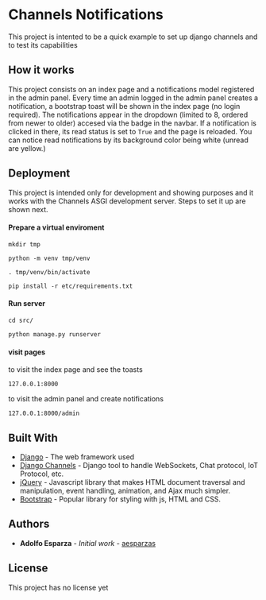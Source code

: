 # Channels Notifications

This project is intented to be a quick example to set up django channels and to test its capabilities

## How it works

This project consists on an index page and a notifications model registered in the admin panel.
Every time an admin logged in the admin panel creates a notification, a bootstrap toast will be 
shown in the index page (no login required).
The notifications appear in the dropdown (limited to 8, ordered from newer to older) accesed via
the badge in the navbar. If a notification is clicked in there, its read status is set to `True` and
the page is reloaded. You can notice read notifications by its background color being white
(unread are yellow.) 

## Deployment

This project is intended only for development and showing purposes and it works with the Channels 
ASGI development server. Steps to set it up are shown next.

#### Prepare a virtual enviroment
`mkdir tmp`

`python -m venv tmp/venv`

`. tmp/venv/bin/activate`

`pip install -r etc/requirements.txt`

#### Run server

`cd src/`

`python manage.py runserver`

#### visit pages

to visit the index page and see the toasts

`127.0.0.1:8000`

to visit the admin panel and create notifications

`127.0.0.1:8000/admin`

## Built With

* [Django](https://www.djangoproject.com/) - The web framework used
* [Django Channels](https://channels.readthedocs.io/en/latest/) - Django tool to handle WebSockets, Chat protocol, IoT Protocol, etc.
* [jQuery](https://jquery.com/) - Javascript library that makes HTML document traversal and manipulation, event handling, animation, and Ajax much simpler.
* [Bootstrap](https://getbootstrap.com/) - Popular library for styling with js, HTML and CSS.

## Authors

* **Adolfo Esparza** - *Initial work* - [aesparzas](https://github.com/aesparzas)

## License

This project has no license yet
